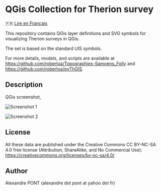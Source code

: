 QGis Collection for Therion survey
==================================

🇫🇷 [Lire en Français](./README.md)

This repository contains QGis layer definitions and SVG symbols for visualizing Therion surveys in QGis.

The set is based on the standard UIS symbols.

For more details, models, and scripts are available at https://github.com/robertxa/Topographies-Samoens_Folly and https://github.com/robertxa/pyThGIS.

Description
-----------

QGis screenshot,

![Screenshot 1](./screenshot/screenshot_01.jpg)
  
![Screenshot 2](./screenshot/screenshot_02.jpg)


License
-------

All these data are published under the Creative Commons CC BY-NC-SA 4.0 free license (Attribution, ShareAlike, and No Commercial Use):
https://creativecommons.org/licenses/by-nc-sa/4.0/


Author
------

Alexandre PONT (alexandre dot pont at yahoo dot fr)
